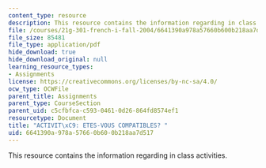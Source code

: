 ```yaml
---
content_type: resource
description: This resource contains the information regarding in class activities.
file: /courses/21g-301-french-i-fall-2004/6641390a978a57660b600b218aa7d517_MIT21G_301F04_ch1_ex3.pdf
file_size: 85481
file_type: application/pdf
hide_download: true
hide_download_original: null
learning_resource_types:
- Assignments
license: https://creativecommons.org/licenses/by-nc-sa/4.0/
ocw_type: OCWFile
parent_title: Assignments
parent_type: CourseSection
parent_uid: c5cfbfca-c593-0461-0d26-864fd8574ef1
resourcetype: Document
title: "ACTIVIT\xC9: ETES-VOUS COMPATIBLES? "
uid: 6641390a-978a-5766-0b60-0b218aa7d517
---
```

This resource contains the information regarding in class activities.